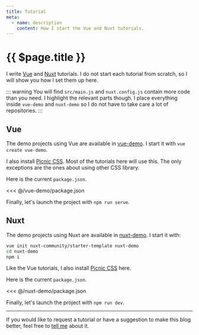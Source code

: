 ```yaml
---
title: Tutorial
meta:
  - name: description
    content: How I start the Vue and Nuxt tutorials.
---
```


# {{ $page.title }}

I write [Vue](https://vuejs.org/) and [Nuxt](https://nuxtjs.org/) tutorials. I do not start each tutorial from scratch, so I will show you how I set them up here.

::: warning
You will find `src/main.js` and `nuxt.config.js` contain more code than you need. I highlight the relevant parts though. I place everything inside `vue-demo` and `nuxt-demo` so I do not have to take care a lot of repositories.
:::

## Vue

The demo projects using Vue are available in [vue-demo](https://github.com/yasminzy/blog/tree/master/vue-demo). I start it with `vue create vue-demo`.

I also install [Picnic CSS](https://github.com/franciscop/picnic). Most of the tutorials here will use this. The only exceptions are the ones about using other CSS library.

Here is the current `package.json`.

<<< @/vue-demo/package.json

Finally, let's launch the project with `npm run serve`.

## Nuxt

The demo projects using Nuxt are available in [nuxt-demo](https://github.com/yasminzy/blog/tree/master/nuxt-demo). I start it with:

```bash
vue init nuxt-community/starter-template nuxt-demo
cd nuxt-demo
npm i
```

Like the Vue tutorials, I also install [Picnic CSS](https://github.com/franciscop/picnic) here.

Here is the current `package.json`.

<<< @/nuxt-demo/package.json

Finally, let's launch the project with `npm run dev`.

---

If you would like to request a tutorial or have a suggestion to make this blog better, feel free to [tell me](mailto:yasmin@yasminzy.com) about it.
